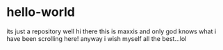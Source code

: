 # hello-world
its just a repository
well hi there 
this is maxxis
and only god knows what i have been scrolling here!
anyway i wish myself all the best...lol
